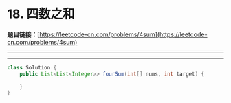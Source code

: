 # 18. 四数之和

**题目链接：**[https://leetcode-cn.com/problems/4sum](https://leetcode-cn.com/problems/4sum)

---

<Cards card="leetcode_18_4sum"></Cards>

---

```java
class Solution {
    public List<List<Integer>> fourSum(int[] nums, int target) {
        
    }
}
```